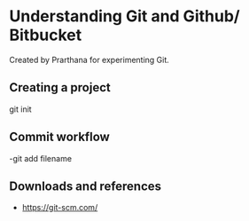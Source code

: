# Understanding Git and Github/ Bitbucket
Created by Prarthana for experimenting Git.

## Creating a project
git init

## Commit workflow
-git add filename

## Downloads and references
- https://git-scm.com/
